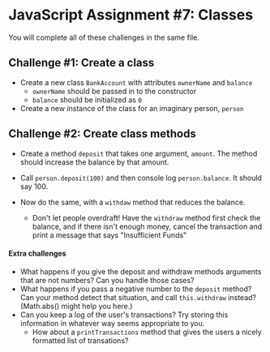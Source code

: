# JavaScript Assignment #7: Classes

You will complete all of these challenges in the same file.

## Challenge #1: Create a class

- Create a new class `BankAccount` with attributes `ownerName` and `balance`
  - `ownerName` should be passed in to the constructor
  - `balance` should be initialized as `0`
- Create a new instance of the class for an imaginary person, `person`

## Challenge #2: Create class methods

- Create a method `deposit` that takes one argument, `amount`. The method should increase the balance by that amount.
- Call `person.deposit(100)` and then console log `person.balance`. It should say 100.
- Now do the same, with a `withdaw` method that reduces the balance.

  - Don't let people overdraft! Have the `withdraw` method first check the balance, and if there isn't enough money, cancel the transaction and print a message that says "Insufficient Funds"

#### Extra challenges

- What happens if you give the deposit and withdraw methods arguments that are not numbers? Can you handle those cases?
- What happens if you pass a negative number to the `deposit` method? Can your method detect that situation, and call `this.withdraw` instead? (Math.abs() might help you here.)
- Can you keep a log of the user's transactions? Try storing this information in whatever way seems appropriate to you.
  - How about a `printTransactions` method that gives the users a nicely formatted list of transations?
